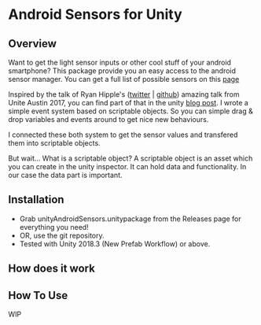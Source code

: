 # Android Sensors for Unity

## Overview
Want to get the light sensor inputs or other cool stuff of your android smartphone? This package provide you an easy access to the android sensor manager. You can get a full list of possible sensors on this [page](https://developer.android.com/guide/topics/sensors/sensors_overview)

Inspired by the talk of Ryan Hipple's ([twitter](https://twitter.com/roboryantron) | [github](https://github.com/roboryantron)) amazing talk from Unite Austin 2017, you can find part of that in the unity [blog post](https://unity3d.com/how-to/architect-with-scriptable-objects). I wrote a simple event system based on scriptable objects. So you can simple drag & drop variables and events around to get nice new behaviours.

I connected these both system to get the sensor values and transfered them into scriptable objects.

But wait... What is a scriptable object?
A scriptable object is an asset which you can create in the unity inspector. It can hold data and functionality. In our case the data part is important.

## Installation

* Grab unityAndroidSensors.unitypackage from the Releases page for everything you need!
* OR, use the git repository.
* Tested with Unity 2018.3 (New Prefab Workflow) or above.

## How does it work

## How To Use

WIP
